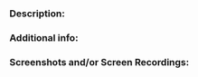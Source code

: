 ### Description:

<!-- For the base challenge, give a short description of what you built. Include any special instructions needed to run and view your app. -->
<!-- For the enhancement, describe what you focused on. -->

### Additional info:

<!-- Anything else you think we should know! -->

### Screenshots and/or Screen Recordings:
